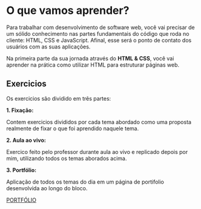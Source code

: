 # O que vamos aprender?

Para trabalhar com desenvolvimento de software web, você vai precisar de um sólido conhecimento nas partes fundamentais do código que roda no cliente: HTML, CSS e JavaScript. Afinal, esse será o ponto de contato dos usuários com as suas aplicações.

Na primeira parte da sua jornada através do **HTML & CSS**, você vai aprender na prática como utilizar HTML para estruturar páginas web.

## Exercicios

Os exercicios são dividido em trẽs partes:

**1. Fixação:**

Contem exercicios divididos por cada tema abordado como uma proposta realmente de fixar o que foi aprendido naquele tema.

**2. Aula ao vivo:**

Exercico feito pelo professor durante aula ao vivo e replicado depois por mim, utilizando todos os temas aborados acima.

**3. Portfólio:**

Aplicação de todos os temas do dia em um página de portifolio desenvolvida ao longo do bloco.

[PORTFÓLIO](https://m4rcos-dev.github.io)


